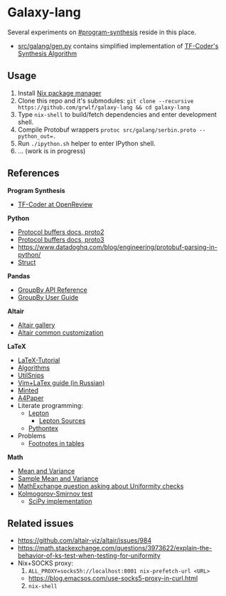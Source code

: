 Galaxy-lang
===========

Several experiments on
[#program-synthesis](https://paperswithcode.com/task/program-synthesis)
reside in this place.

* [src/galang/gen.py](./src/galang/gen.py) contains simplified implementation of
[TF-Coder's Synthesis Algorithm](https://paperswithcode.com/paper/tf-coder-program-synthesis-for-tensor)


Usage
-----

1. Install [Nix package manager](https://github.com/NixOS/nix)
2. Clone this repo and it's submodules:
   `git clone --recursive https://github.com/grwlf/galaxy-lang && cd galaxy-lang`
3. Type `nix-shell` to build/fetch dependencies and enter development shell.
4. Compile Protobuf wrappers `protoc src/galang/serbin.proto --python_out=.`
5. Run `./ipython.sh` helper to enter IPython shell.
6. ... (work is in progress)


References
----------

**Program Synthesis**

* [TF-Coder at OpenReview](https://openreview.net/forum?id=nJ5Ij53umw2)

**Python**

* [Protocol buffers docs, proto2](https://developers.google.com/protocol-buffers/)
* [Protocol buffers docs, proto3](https://developers.google.com/protocol-buffers/docs/proto3)
* https://www.datadoghq.com/blog/engineering/protobuf-parsing-in-python/
* [Struct](https://docs.python.org/3/library/struct.html)

**Pandas**

* [GroupBy API Reference](https://pandas.pydata.org/pandas-docs/stable/reference/api/pandas.DataFrame.groupby.html)
* [GroupBy User Guide](https://pandas.pydata.org/pandas-docs/stable/user_guide/groupby.html)

**Altair**

* [Altair gallery](https://altair-viz.github.io/gallery/)
* [Altair common customization](https://altair-viz.github.io/user_guide/customization.html)

**LaTeX**

* [LaTeX-Tutorial](https://www.latex-tutorial.com/)
* [Algorithms](https://shantoroy.com/latex/how-to-write-algorithm-in-latex/)
* [UtilSnips](https://github.com/SirVer/ultisnips)
* [Vim+LaTex guide (in Russian)](https://m.habr.com/ru/post/445066/)
* [Minted](https://www.overleaf.com/learn/latex/Code_Highlighting_with_minted)
* [A4Paper](https://www.overleaf.com/learn/latex/page_size_and_margins)
* Literate programming:
  - [Lepton](https://www.math.univ-paris13.fr/~lithiao/ResearchLepton/Lepton.html)
    + [Lepton Sources](https://github.com/slithiaote/lepton)
  - [Pythontex](https://github.com/gpoore/pythontex)
* Problems
  - [Footnotes in tables](https://tex.stackexchange.com/questions/35200/footnotes-in-tabulars)

**Math**

* [Mean and Variance](https://online.stat.psu.edu/stat414/lesson/24/24.3)
* [Sample Mean and Variance](https://online.stat.psu.edu/stat414/lesson/26/26.3)
* [MathExchange question asking about Uniformity checks](https://math.stackexchange.com/questions/2435/is-there-a-simple-test-for-uniform-distributions)
* [Kolmogorov-Smirnov test](https://en.wikipedia.org/wiki/Kolmogorov%E2%80%93Smirnov_test)
  - [SciPy implementation](https://docs.scipy.org/doc/scipy-1.6.0/reference/generated/scipy.stats.kstest.html)

Related issues
--------------

* https://github.com/altair-viz/altair/issues/984
* https://math.stackexchange.com/questions/3973622/explain-the-behavior-of-ks-test-when-testing-for-uniformity
* Nix+SOCKS proxy:
  1. `ALL_PROXY=socks5h://localhost:8001 nix-prefetch-url <URL>`
   - https://blog.emacsos.com/use-socks5-proxy-in-curl.html
  2. `nix-shell`

